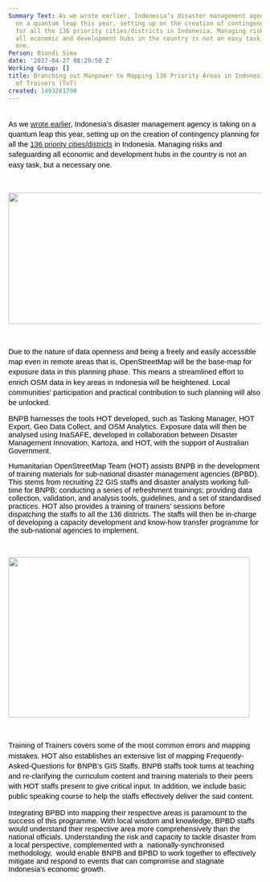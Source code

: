 ```yaml
---
Summary Text: As we wrote earlier, Indonesia’s disaster management agency is taking
  on a quantum leap this year, setting up on the creation of contingency planning
  for all the 136 priority cities/districts in Indonesia. Managing risks and safeguarding
  all economic and development hubs in the country is not an easy task, but a necessary
  one.
Person: Biondi Sima
date: '2017-04-27 08:29:50 Z'
Working Group: []
title: Branching out Manpower to Mapping 136 Priority Areas in Indonesia through Training
  of Trainers (ToT)
created: 1493281790
---
```

<p style="line-height: 1.38; margin-top: 0pt; margin-bottom: 0pt; text-align: center;" dir="ltr">&nbsp;</p><p style="line-height: 1.38; margin-top: 0pt; margin-bottom: 0pt;" dir="ltr"><span style="font-size: 11pt; font-family: Arial; color: #000000; background-color: transparent; font-weight: 400; font-style: normal; font-variant: normal; text-decoration: none; vertical-align: baseline; white-space: pre-wrap;">As we <a href="https://openstreetmap.id/bnpb-manfaatkan-tasking-manager-osm-untuk-pengumpulan-data-infrastruktur-di-136-kabupatenkota/" target="_blank">wrote earlier</a>, Indonesia’s disaster management agency is taking on a quantum leap this year, setting up on the creation of contingency planning for all the <a href="https://uswatunkh21.carto.com/viz/539663b2-2001-11e7-9794-0e98b61680bf/public_map" target="_blank">136 priority cities/districts</a> in Indonesia. Managing risks and safeguarding all economic and development hubs in the country is not an easy task, but a necessary one.</span></p><p><strong style="font-weight: normal;">&nbsp;</strong></p><p style="line-height: 1.38; margin-top: 0pt; margin-bottom: 0pt;" dir="ltr"><span style="font-size: 11pt; font-family: Arial; color: #000000; background-color: transparent; font-weight: 400; font-style: normal; font-variant: normal; text-decoration: none; vertical-align: baseline; white-space: pre-wrap;"><img style="border: none; transform: rotate(0.00rad); -webkit-transform: rotate(0.00rad);" src="https://lh3.googleusercontent.com/IpJSTKJtQF0xlanl8IK8MZzLWwR3oe83wveyvkjJ1H-kleIJ3RZg7Ztb_VSL0VnEkluiMpTJ97qhXbWrV5NNSdNqd_GhV84l3aQTXDIHJff0YsUmnLu2XHTdi3CF1diCo3M2i6jL" alt="" width="624" height="261"></span></p><p><strong style="font-weight: normal;">&nbsp;</strong></p><p style="line-height: 1.38; margin-top: 0pt; margin-bottom: 0pt;" dir="ltr"><span style="font-size: 11pt; font-family: Arial; color: #000000; background-color: transparent; font-weight: 400; font-style: normal; font-variant: normal; text-decoration: none; vertical-align: baseline; white-space: pre-wrap;">Due to the nature of data openness and being a freely and easily accessible map even in remote areas that is, OpenStreetMap will be the base-map for exposure data in this planning phase. This means a streamlined effort to enrich OSM data in key areas in Indonesia will be heightened. Local communities’ participation and practical contribution to such planning will also be unlocked.</span></p><p><span style="font-size: 11pt; font-family: Arial; color: #000000; background-color: transparent; font-weight: 400; font-style: normal; font-variant: normal; text-decoration: none; vertical-align: baseline; white-space: pre-wrap;">BNPB harnesses the tools HOT developed, such as Tasking Manager, HOT Export, Geo Data Collect, and OSM Analytics. Exposure data will then be analysed using InaSAFE, developed in collaboration between Disaster Management Innovation, Kartoza, and HOT, with the support of Australian Government. </span></p><p><span style="font-size: 11pt; font-family: Arial; color: #000000; background-color: transparent; font-weight: 400; font-style: normal; font-variant: normal; text-decoration: none; vertical-align: baseline; white-space: pre-wrap;">Humanitarian OpenStreetMap Team (HOT) assists BNPB in the development of training materials for sub-national disaster management agencies (BPBD). This stems from recruiting 22 GIS staffs and disaster analysts working full-time for BNPB; conducting a series of refreshment trainings; providing data collection, validation, and analysis tools, guidelines, and a set of standardised practices. HOT also provides a training of trainers’ sessions before dispatching the staffs to all the 136 districts. The staffs will then be in-charge of developing a capacity development and know-how transfer programme for the sub-national agencies to implement.</span></p><p><strong style="font-weight: normal;">&nbsp;</strong></p><p style="line-height: 1.38; margin-top: 0pt; margin-bottom: 0pt;" dir="ltr"><img class="image-large" src="/sites/default/files/styles/large/public/17880152_1728450354113679_6836050245446849851_o.jpg?itok=1JG6qDMr" alt="" width="480" height="319"></p><p><strong style="font-weight: normal;">&nbsp;</strong></p><p style="line-height: 1.38; margin-top: 0pt; margin-bottom: 0pt;" dir="ltr"><span style="font-size: 11pt; font-family: Arial; color: #000000; background-color: transparent; font-weight: 400; font-style: normal; font-variant: normal; text-decoration: none; vertical-align: baseline; white-space: pre-wrap;">Training of Trainers covers some of the most common errors and mapping mistakes. HOT also establishes an extensive list of mapping Frequently-Asked-Questions for BNPB’s GIS Staffs. BNPB staffs took turns at teaching and re-clarifying the curriculum content and training materials to their peers with HOT staffs present to give critical input. In addition, we include basic public speaking course to help the staffs effectively deliver the said content.</span></p><p><span style="font-size: 11pt; font-family: Arial; color: #000000; background-color: transparent; font-weight: 400; font-style: normal; font-variant: normal; text-decoration: none; vertical-align: baseline; white-space: pre-wrap;">Integrating BPBD into mapping their respective areas is paramount to the success of this programme. With local wisdom and knowledge, BPBD staffs would understand their respective area more comprehensively than the national officials. Understanding the risk and capacity to tackle disaster from a local perspective, complemented with a &nbsp;nationally-synchronised methodology, &nbsp;would enable BNPB and BPBD to work together to effectively mitigate and respond to events that can compromise and stagnate Indonesia’s economic growth.</span></p><p><br><br></p>
